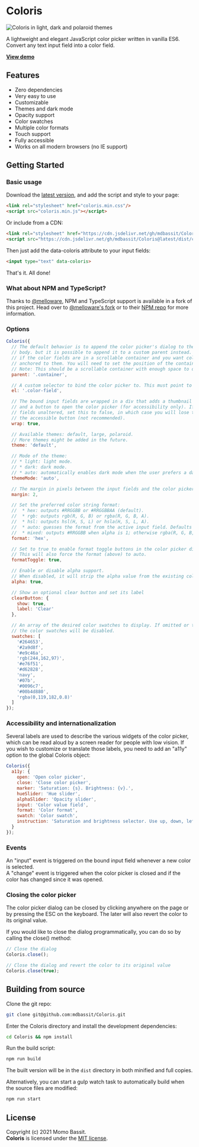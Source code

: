 
# Coloris

![Coloris in light, dark and polaroid themes](https://raw.githubusercontent.com/mdbassit/Coloris/gh-pages/images/coloris-light-dark-polaroid.jpg)

A lightweight and elegant JavaScript color picker written in vanilla ES6.  
Convert any text input field into a color field.

[**View demo**](https://coloris.js.org/examples.html)

## Features

* Zero dependencies
* Very easy to use
* Customizable
* Themes and dark mode
* Opacity support
* Color swatches
* Multiple color formats
* Touch support
* Fully accessible
* Works on all modern browsers (no IE support)

## Getting Started

### Basic usage

Download the [latest version](https://github.com/mdbassit/Coloris/releases/latest), and add the script and style to your page:
```html
<link rel="stylesheet" href="coloris.min.css"/>
<script src="coloris.min.js"></script>
```

Or include from a CDN:
```html
<link rel="stylesheet" href="https://cdn.jsdelivr.net/gh/mdbassit/Coloris@latest/dist/coloris.min.css"/>
<script src="https://cdn.jsdelivr.net/gh/mdbassit/Coloris@latest/dist/coloris.min.js"></script>
```

Then just add the data-coloris attribute to your input fields:
```html
<input type="text" data-coloris>
```

That's it. All done!

### What about NPM and TypeScript?

Thanks to [@melloware](https://github.com/melloware), NPM and TypeScript support is available in a fork of this project. Head over to [@melloware's fork](https://github.com/melloware/coloris-npm) or to their [NPM repo](https://www.npmjs.com/package/@melloware/coloris) for more information.

### Options

```js
Coloris({
  // The default behavior is to append the color picker's dialog to the end of the document's
  // body. but it is possible to append it to a custom parent instead. This is especially useful
  // if the color fields are in a scrollable container and you want color picker' dialog to stay
  // anchored to them. You will need to set the position of the container to relative or absolute.
  // Note: This should be a scrollable container with enough space to display the picker.
  parent: '.container',

  // A custom selector to bind the color picker to. This must point to input fields.
  el: '.color-field',

  // The bound input fields are wrapped in a div that adds a thumbnail showing the current color
  // and a button to open the color picker (for accessibility only). If you wish to keep your
  // fields unaltered, set this to false, in which case you will lose the color thumbnail and
  // the accessible button (not recommended).
  wrap: true,

  // Available themes: default, large, polaroid.
  // More themes might be added in the future.
  theme: 'default',

  // Mode of the theme:
  // * light: light mode.
  // * dark: dark mode.
  // * auto: automatically enables dark mode when the user prefers a dark color scheme.
  themeMode: 'auto',

  // The margin in pixels between the input fields and the color picker's dialog.
  margin: 2,

  // Set the preferred color string format:
  //  * hex: outputs #RRGGBB or #RRGGBBAA (default).
  //  * rgb: outputs rgb(R, G, B) or rgba(R, G, B, A).
  //  * hsl: outputs hsl(H, S, L) or hsla(H, S, L, A).
  //  * auto: guesses the format from the active input field. Defaults to hex if it fails.
  //  * mixed: outputs #RRGGBB when alpha is 1; otherwise rgba(R, G, B, A).
  format: 'hex',

  // Set to true to enable format toggle buttons in the color picker dialog.
  // This will also force the format (above) to auto.
  formatToggle: true,

  // Enable or disable alpha support.
  // When disabled, it will strip the alpha value from the existing color value in all formats.
  alpha: true,

  // Show an optional clear button and set its label
  clearButton: {
    show: true,
    label: 'Clear'
  },

  // An array of the desired color swatches to display. If omitted or the array is empty,
  // the color swatches will be disabled.
  swatches: [
    '#264653',
    '#2a9d8f',
    '#e9c46a',
    'rgb(244,162,97)',
    '#e76f51',
    '#d62828',
    'navy',
    '#07b',
    '#0096c7',
    '#00b4d880',
    'rgba(0,119,182,0.8)'
  ]
});
```

### Accessibility and internationalization

Several labels are used to describe the various widgets of the color picker, which can be read aloud by a screen reader for people with low vision. If you wish to customize or translate those labels, you need to add an "a11y" option to the global Coloris object:

```js
Coloris({
  a11y: {
    open: 'Open color picker',
    close: 'Close color picker',
    marker: 'Saturation: {s}. Brightness: {v}.',
    hueSlider: 'Hue slider',
    alphaSlider: 'Opacity slider',
    input: 'Color value field',
    format: 'Color format',
    swatch: 'Color swatch',
    instruction: 'Saturation and brightness selector. Use up, down, left and right arrow keys to select.'
  }
});
```

### Events

An "input" event is triggered on the bound input field whenever a new color is selected.  
A "change" event is triggered when the color picker is closed and if the color has changed since it was opened.

### Closing the color picker

The color picker dialog can be closed by clicking anywhere on the page or by pressing the ESC on the keyboard. The later will also revert the color to its original value.

If you would like to close the dialog programmatically, you can do so by calling the close() method:
```js
// Close the dialog
Coloris.close();

// Close the dialog and revert the color to its original value
Coloris.close(true);
```

## Building from source

Clone the git repo:
```bash
git clone git@github.com:mdbassit/Coloris.git
```

Enter the Coloris directory and install the development dependencies:
```bash
cd Coloris && npm install
```

Run the build script:
```bash
npm run build
```
The built version will be in the `dist` directory in both minified and full copies.

Alternatively, you can start a gulp watch task to automatically build when the source files are modified:
```bash
npm run start
```

## License

Copyright (c) 2021 Momo Bassit.  
**Coloris** is licensed under the [MIT license](https://github.com/mdbassit/Coloris/blob/main/LICENSE).
